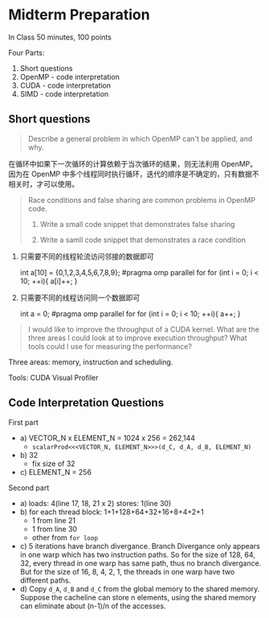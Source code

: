# Midterm Preparation

In Class 50 minutes, 100 points

Four Parts:

1. Short questions
2. OpenMP - code interpretation
3. CUDA - code interpretation
4. SIMD - code interpretation

## Short questions

> Describe a general problem in which OpenMP can't be applied, and why.

在循环中如果下一次循环的计算依赖于当次循环的结果，则无法利用 OpenMP。因为在 OpenMP 中多个线程同时执行循环，迭代的顺序是不确定的，只有数据不相关时，才可以使用。

> Race conditions and false sharing are common problems in OpenMP code. 
>   
> 1. Write a small code snippet that demonstrates false sharing
>   
> 2. Write a samll code snippet that demonstrates a race condition


1) 只需要不同的线程轮流访问邻接的数据即可

    int a[10] = {0,1,2,3,4,5,6,7,8,9};
    #pragma omp parallel for
    for (int i = 0; i < 10; ++i){
        a[i]++;
    }

2) 只需要不同的线程访问同一个数据即可

    int a = 0;
    #pragma omp parallel for
    for (int i = 0; i < 10; ++i){
        a++;
    }

> I would like to improve the throughput of a CUDA kernel. What are the three areas I could look at to improve execution throughput? What tools could I use for measuring the performance?

Three areas: memory, instruction and scheduling.

Tools: CUDA Visual Profiler

## Code Interpretation Questions

First part

+ a) VECTOR_N x ELEMENT_N = 1024 x 256 = 262,144
    * `scalarProd<<<VECTOR_N, ELEMENT_N>>>(d_C, d_A, d_B, ELEMENT_N)`
+ b) 32
    * fix size of 32
+ c) ELEMENT_N = 256

Second part

+ a) loads: 4(line 17, 18, 21 x 2) stores: 1(line 30)
+ b) for each thread block: 1+1+128+64+32+16+8+4+2+1
    * 1 from line 21
    * 1 from line 30
    * other from `for loop`
+ c) 5 iterations have branch divergance. Branch Divergance only appears in one warp which has two instruction paths. So for the size of 128, 64, 32, every thread in one warp has same path, thus no branch divergance. But for the size of 16, 8, 4, 2, 1, the threads in one warp have two different paths.
+ d) Copy `d_A`, `d_B` and `d_C` from the global memory to the shared memory. Suppose the cacheline can store n elements, using the shared memory can eliminate about (n-1)/n of the accesses.
